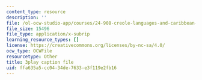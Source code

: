 ```yaml
---
content_type: resource
description: ''
file: /ol-ocw-studio-app/courses/24-908-creole-languages-and-caribbean-identities-spring-2017/ffa635a5cc0434de7633e3f119e2fb16_m6PnN-aEYbc.srt
file_size: 15496
file_type: application/x-subrip
learning_resource_types: []
license: https://creativecommons.org/licenses/by-nc-sa/4.0/
ocw_type: OCWFile
resourcetype: Other
title: 3play caption file
uid: ffa635a5-cc04-34de-7633-e3f119e2fb16
---
```

